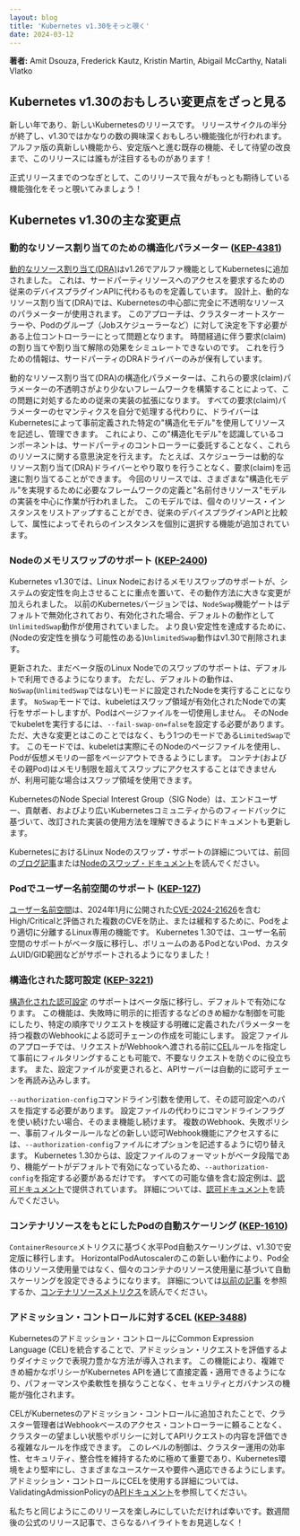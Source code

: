 ```yaml
---
layout: blog
title: 'Kubernetes v1.30をそっと覗く'
date: 2024-03-12
---
```


**著者:** Amit Dsouza, Frederick Kautz, Kristin Martin, Abigail McCarthy, Natali Vlatko

## Kubernetes v1.30のおもしろい変更点をざっと見る

新しい年であり、新しいKubernetesのリリースです。
リリースサイクルの半分が終了し、v1.30ではかなりの数の興味深くおもしろい機能強化が行われます。
アルファ版の真新しい機能から、安定版へと進む既存の機能、そして待望の改良まで、このリリースには誰もが注目するものがあります！

正式リリースまでのつなぎとして、このリリースで我々がもっとも期待している機能強化をそっと覗いてみましょう！

## Kubernetes v1.30の主な変更点

### 動的なリソース割り当てのための構造化パラメーター ([KEP-4381](https://kep.k8s.io/4381))

[動的なリソース割り当て(DRA)](/docs/concepts/scheduling-eviction/dynamic-resource-allocation/)はv1.26でアルファ機能としてKubernetesに追加されました。
これは、サードパーティリソースへのアクセスを要求するための従来のデバイスプラグインAPIに代わるものを定義しています。
設計上、動的なリソース割り当て(DRA)では、Kubernetesの中心部に完全に不透明なリソースのパラメーターが使用されます。
このアプローチは、クラスターオートスケーラーや、Podのグループ（Jobスケジューラーなど）に対して決定を下す必要がある上位コントローラーにとって問題となります。
時間経過に伴う要求(claim)の割り当てや割り当て解除の効果をシミュレートできないのです。
これを行うための情報は、サードパーティのDRAドライバーのみが保有しています。

動的なリソース割り当て(DRA)の構造化パラメーターは、これらの要求(claim)パラメーターの不透明さがより少ないフレームワークを構築することによって、この問題に対処するための従来の実装の拡張になります。
すべての要求(claim)パラメーターのセマンティクスを自分で処理する代わりに、ドライバーはKubernetesによって事前定義された特定の"構造化モデル"を使用してリソースを記述し、管理できます。
これにより、この"構造化モデル"を認識しているコンポーネントは、サードパーティのコントローラーに委託することなく、これらのリソースに関する意思決定を行えます。
たとえば、スケジューラーは動的なリソース割り当て(DRA)ドライバーとやり取りを行うことなく、要求(claim)を迅速に割り当てることができます。
今回のリリースでは、さまざまな"構造化モデル"を実現するために必要なフレームワークの定義と"名前付きリソース"モデルの実装を中心に作業が行われました。
このモデルでは、個々のリソース・インスタンスをリストアップすることができ、従来のデバイスプラグインAPIと比較して、属性によってそれらのインスタンスを個別に選択する機能が追加されています。

### Nodeのメモリスワップのサポート ([KEP-2400](https://kep.k8s.io/2400))

Kubernetes v1.30では、Linux Nodeにおけるメモリスワップのサポートが、システムの安定性を向上させることに重点を置いて、その動作方法に大きな変更が加えられました。
以前のKubernetesバージョンでは、`NodeSwap`機能ゲートはデフォルトで無効化されており、有効化された場合、デフォルトの動作として`UnlimitedSwap`動作が使用されていました。
より良い安定性を達成するために、(Nodeの安定性を損なう可能性のある)`UnlimitedSwap`動作はv1.30で削除されます。

更新された、まだベータ版のLinux Nodeでのスワップのサポートは、デフォルトで利用できるようになります。
ただし、デフォルトの動作は、`NoSwap`(`UnlimitedSwap`ではない)モードに設定されたNodeを実行することになります。
`NoSwap`モードでは、kubeletはスワップ領域が有効化されたNodeでの実行をサポートしますが、Podはページファイルを一切使用しません。
そのNodeでkubeletを実行するには、`--fail-swap-on=false`を設定する必要があります。
ただ、大きな変更とはこのことではなく、もう1つのモードである`LimitedSwap`です。
このモードでは、kubeletは実際にそのNodeのページファイルを使用し、Podが仮想メモリの一部をページアウトできるようにします。
コンテナ(およびその親Pod)はメモリ制限を超えてスワップにアクセスすることはできませんが、利用可能な場合はスワップ領域を使用できます。

KubernetesのNode Special Interest Group（SIG Node）は、エンドユーザー、貢献者、およびより広いKubernetesコミュニティからのフィードバックに基づいて、改訂された実装の使用方法を理解できるようにドキュメントも更新します。

KubernetesにおけるLinux Nodeのスワップ・サポートの詳細については、前回の[ブログ記事](/blog/2023/08/24/swap-linux-beta/)または[Nodeのスワップ・ドキュメント](/ja/docs/concepts/architecture/nodes/#swap-memory)を読んでください。

### Podでユーザー名前空間のサポート ([KEP-127](https://kep.k8s.io/127))

[ユーザー名前空間](/docs/concepts/workloads/pods/user-namespaces)は、2024年1月に公開された[CVE-2024-21626](https://github.com/opencontainers/runc/security/advisories/GHSA-xr7r-f8xq-vfvv)を含むHigh/Criticalと評価された複数のCVEを防止、または緩和するために、Podをより適切に分離するLinux専用の機能です。
Kubernetes 1.30では、ユーザー名前空間のサポートがベータ版に移行し、ボリュームのあるPodとないPod、カスタムUID/GID範囲などがサポートされるようになりました！

### 構造化された認可設定 ([KEP-3221](https://kep.k8s.io/3221))

[構造化された認可設定](/docs/reference/access-authn-authz/authorization/#configuring-the-api-server-using-an-authorization-config-file) のサポートはベータ版に移行し、デフォルトで有効になります。
この機能は、失敗時に明示的に拒否するなどのきめ細かな制御を可能にしたり、特定の順序でリクエストを検証する明確に定義されたパラメーターを持つ複数のWebhookによる認可チェーンの作成を可能にします。
設定ファイルのアプローチでは、リクエストがWebhookへ渡される前に[CEL](/docs/reference/using-api/cel/)ルールを指定して事前にフィルタリングすることも可能で、不要なリクエストを防ぐのに役立ちます。
また、設定ファイルが変更されると、APIサーバーは自動的に認可チェーンを再読み込みします。

`--authorization-config`コマンドライン引数を使用して、その認可設定へのパスを指定する必要があります。
設定ファイルの代わりにコマンドラインフラグを使い続けたい場合、そのまま機能し続けます。
複数のWebhook、失敗ポリシー、事前フィルタールールなどの新しい認可Webhook機能にアクセスするには、`--authorization-config`ファイルにオプションを記述するように切り替えます。
Kubernetes 1.30からは、設定ファイルのフォーマットがベータ段階であり、機能ゲートがデフォルトで有効になっているため、`--authorization-config`を指定する必要があるだけです。
すべての可能な値を含む設定例は、[認可ドキュメント](/docs/reference/access-authn-authz/authorization/#configuring-the-api-server-using-an-authorization-config-file)で提供されています。
詳細については、[認可ドキュメント](/docs/reference/access-authn-authz/authorization/#configuring-the-api-server-using-an-authorization-config-file)を読んでください。

### コンテナリソースをもとにしたPodの自動スケーリング ([KEP-1610](https://kep.k8s.io/1610))

`ContainerResource`メトリクスに基づく水平Pod自動スケーリングは、v1.30で安定版に移行します。
HorizontalPodAutoscalerのこの新しい動作により、Pod全体のリソース使用量ではなく、個々のコンテナのリソース使用量に基づいて自動スケーリングを設定できるようになります。
詳細については[以前の記事](/blog/2023/05/02/hpa-container-resource-metric/) を参照するか、[コンテナリソースメトリクス](/ja/docs/tasks/run-application/horizontal-pod-autoscale/#container-resource-metrics)を読んでください。


### アドミッション・コントロールに対するCEL ([KEP-3488](https://kep.k8s.io/3488))

Kubernetesのアドミッション・コントロールにCommon Expression Language (CEL)を統合することで、アドミッション・リクエストを評価するよりダイナミックで表現力豊かな方法が導入されます。
この機能により、複雑できめ細かなポリシーがKubernetes APIを通じて直接定義・適用できるようになり、パフォーマンスや柔軟性を損なうことなく、セキュリティとガバナンスの機能が強化されます。

CELがKubernetesのアドミッション・コントロールに追加されたことで、クラスター管理者はWebhookベースのアクセス・コントローラーに頼ることなく、クラスターの望ましい状態やポリシーに対してAPIリクエストの内容を評価できる複雑なルールを作成できます。
このレベルの制御は、クラスター運用の効率性、セキュリティ、整合性を維持するために極めて重要であり、Kubernetes環境をより堅牢にし、さまざまなユースケースや要件へ適応できるようにします。
アドミッション・コントロールにCELを使用する詳細については、ValidatingAdmissionPolicyの[APIドキュメント](/docs/reference/access-authn-authz/validating-admission-policy/)を参照してください。

私たちと同じようにこのリリースを楽しみにしていただければ幸いです。数週間後の公式のリリース記事で、さらなるハイライトをお見逃しなく！
